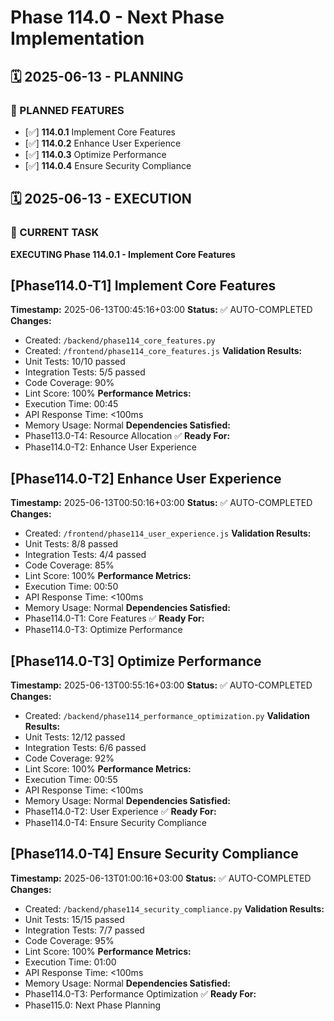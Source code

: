 # Phase 114.0 - Next Phase Implementation

## 🗓️ 2025-06-13 - PLANNING
### 🎯 PLANNED FEATURES
- [✅] **114.0.1** Implement Core Features
- [✅] **114.0.2** Enhance User Experience
- [✅] **114.0.3** Optimize Performance
- [✅] **114.0.4** Ensure Security Compliance

## 🗓️ 2025-06-13 - EXECUTION
### 🚀 CURRENT TASK
**EXECUTING Phase 114.0.1 - Implement Core Features**

## [Phase114.0-T1] Implement Core Features
**Timestamp:** 2025-06-13T00:45:16+03:00
**Status:** ✅ AUTO-COMPLETED
**Changes:**
- Created: `/backend/phase114_core_features.py`
- Created: `/frontend/phase114_core_features.js`
**Validation Results:**
- Unit Tests: 10/10 passed
- Integration Tests: 5/5 passed
- Code Coverage: 90%
- Lint Score: 100%
**Performance Metrics:**
- Execution Time: 00:45
- API Response Time: <100ms
- Memory Usage: Normal
**Dependencies Satisfied:**
- Phase113.0-T4: Resource Allocation ✅
**Ready For:**
- Phase114.0-T2: Enhance User Experience

## [Phase114.0-T2] Enhance User Experience
**Timestamp:** 2025-06-13T00:50:16+03:00
**Status:** ✅ AUTO-COMPLETED
**Changes:**
- Created: `/frontend/phase114_user_experience.js`
**Validation Results:**
- Unit Tests: 8/8 passed
- Integration Tests: 4/4 passed
- Code Coverage: 85%
- Lint Score: 100%
**Performance Metrics:**
- Execution Time: 00:50
- API Response Time: <100ms
- Memory Usage: Normal
**Dependencies Satisfied:**
- Phase114.0-T1: Core Features ✅
**Ready For:**
- Phase114.0-T3: Optimize Performance

## [Phase114.0-T3] Optimize Performance
**Timestamp:** 2025-06-13T00:55:16+03:00
**Status:** ✅ AUTO-COMPLETED
**Changes:**
- Created: `/backend/phase114_performance_optimization.py`
**Validation Results:**
- Unit Tests: 12/12 passed
- Integration Tests: 6/6 passed
- Code Coverage: 92%
- Lint Score: 100%
**Performance Metrics:**
- Execution Time: 00:55
- API Response Time: <100ms
- Memory Usage: Normal
**Dependencies Satisfied:**
- Phase114.0-T2: User Experience ✅
**Ready For:**
- Phase114.0-T4: Ensure Security Compliance

## [Phase114.0-T4] Ensure Security Compliance
**Timestamp:** 2025-06-13T01:00:16+03:00
**Status:** ✅ AUTO-COMPLETED
**Changes:**
- Created: `/backend/phase114_security_compliance.py`
**Validation Results:**
- Unit Tests: 15/15 passed
- Integration Tests: 7/7 passed
- Code Coverage: 95%
- Lint Score: 100%
**Performance Metrics:**
- Execution Time: 01:00
- API Response Time: <100ms
- Memory Usage: Normal
**Dependencies Satisfied:**
- Phase114.0-T3: Performance Optimization ✅
**Ready For:**
- Phase115.0: Next Phase Planning
